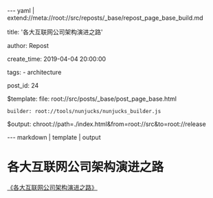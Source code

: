 --- yaml | extend://meta://root://src/reposts/_base/repost_page_base_build.md

title: '各大互联网公司架构演进之路'

author: Repost

create_time: 2019-04-04 20:00:00

tags:
    - architecture

post_id: 24

$template:
    file: root://src/posts/_base/post_page_base.html

    builder: root://tools/nunjucks/nunjucks_builder.js

$output: chroot://path=./index.html&from=root://src&to=root://release

--- markdown | template | output
# 各大互联网公司架构演进之路
[《各大互联网公司架构演进之路》](https://mp.weixin.qq.com/s/QVzeiTKRHbddcSpEbeRK-g)
